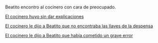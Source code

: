 Beatito encontro al cocinero con cara de preocupado.

[El cocinero huyo sin dar explicaciones](trabajo/trabajo.md)

[El cocinero le dijo a Beatito que no encontraba las llaves de la despensa](despensa/despensa.md)

[El cocinero le dijo a Beatito que había cometido un grave error](error/error.md)
